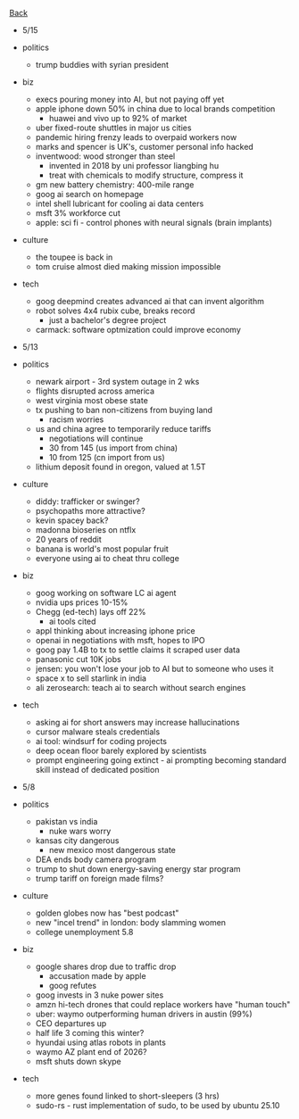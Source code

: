 [Back](./index.md)

- 5/15
- politics
  - trump buddies with syrian president
- biz
  - execs pouring money into AI, but not paying off yet
  - apple iphone down 50% in china due to local brands competition
    - huawei and vivo up to 92% of market
  - uber fixed-route shuttles in major us cities
  - pandemic hiring frenzy leads to overpaid workers now
  - marks and spencer is UK's, customer personal info hacked
  - inventwood: wood stronger than steel
    - invented in 2018 by uni professor liangbing hu
    - treat with chemicals to modify structure, compress it
  - gm new battery chemistry: 400-mile range
  - goog ai search on homepage
  - intel shell lubricant for cooling ai data centers
  - msft 3% workforce cut
  - apple: sci fi - control phones with neural signals (brain implants)
- culture
  - the toupee is back in
  - tom cruise almost died making mission impossible
- tech
  - goog deepmind creates advanced ai that can invent algorithm
  - robot solves 4x4 rubix cube, breaks record
    - just a bachelor's degree project
  - carmack: software optmization could improve economy

- 5/13
- politics
  - newark airport - 3rd system outage in 2 wks
  - flights disrupted across america
  - west virginia most obese state
  - tx pushing to ban non-citizens from buying land
    - racism worries
  - us and china agree to temporarily reduce tariffs
    - negotiations will continue
    - 30 from 145 (us import from china)
    - 10 from 125 (cn import from us)
  - lithium deposit found in oregon, valued at 1.5T
- culture
  - diddy: trafficker or swinger?
  - psychopaths more attractive?
  - kevin spacey back?
  - madonna bioseries on ntflx
  - 20 years of reddit
  - banana is world's most popular fruit
  - everyone using ai to cheat thru college
- biz
  - goog working on software LC ai agent
  - nvidia ups prices 10-15%
  - Chegg (ed-tech) lays off 22%
    - ai tools cited
  - appl thinking about increasing iphone price
  - openai in negotiations with msft, hopes to IPO
  - goog pay 1.4B to tx to settle claims it scraped user data
  - panasonic cut 10K jobs
  - jensen: you won't lose your job to AI but to someone who uses it
  - space x to sell starlink in india
  - ali zerosearch: teach ai to search without search engines
- tech
  - asking ai for short answers may increase hallucinations
  - cursor malware steals credentials
  - ai tool: windsurf for coding projects
  - deep ocean floor barely explored by scientists
  - prompt engineering going extinct - ai prompting becoming standard skill instead of dedicated position

- 5/8
- politics
  - pakistan vs india
    - nuke wars worry
  - kansas city dangerous
    - new mexico most dangerous state
  - DEA ends body camera program
  - trump to shut down energy-saving energy star program
  - trump tariff on foreign made films?
- culture
  - golden globes now has "best podcast"
  - new "incel trend" in london: body slamming women
  - college unemployment 5.8
- biz
  - google shares drop due to traffic drop
    - accusation made by apple
    - goog refutes
  - goog invests in 3 nuke power sites
  - amzn hi-tech drones that could replace workers have "human touch"
  - uber: waymo outperforming human drivers in austin (99%)
  - CEO departures up
  - half life 3 coming this winter?
  - hyundai using atlas robots in plants
  - waymo AZ plant end of 2026?
  - msft shuts down skype
- tech
  - more genes found linked to short-sleepers (3 hrs)
  - sudo-rs - rust implementation of sudo, to be used by ubuntu 25.10